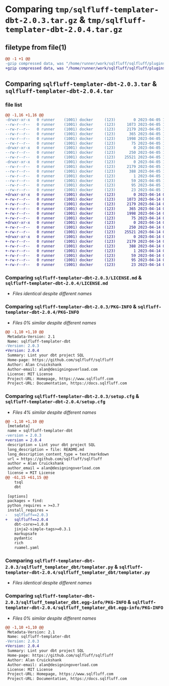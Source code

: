 # Comparing `tmp/sqlfluff-templater-dbt-2.0.3.tar.gz` & `tmp/sqlfluff-templater-dbt-2.0.4.tar.gz`

## filetype from file(1)

```diff
@@ -1 +1 @@
-gzip compressed data, was "/home/runner/work/sqlfluff/sqlfluff/plugins/sqlfluff-templater-dbt/dist/.tmp-qfd6f743/sqlfluff-templater-dbt-2.0.3.tar", last modified: Wed Apr  5 17:27:00 2023, max compression
+gzip compressed data, was "/home/runner/work/sqlfluff/sqlfluff/plugins/sqlfluff-templater-dbt/dist/.tmp-mxbzpp0x/sqlfluff-templater-dbt-2.0.4.tar", last modified: Fri Apr 14 09:56:01 2023, max compression
```

## Comparing `sqlfluff-templater-dbt-2.0.3.tar` & `sqlfluff-templater-dbt-2.0.4.tar`

### file list

```diff
@@ -1,16 +1,16 @@
-drwxr-xr-x   0 runner    (1001) docker     (123)        0 2023-04-05 17:27:00.000000 sqlfluff-templater-dbt-2.0.3/
--rw-r--r--   0 runner    (1001) docker     (123)     1073 2023-04-05 17:26:45.000000 sqlfluff-templater-dbt-2.0.3/LICENSE.md
--rw-r--r--   0 runner    (1001) docker     (123)     2179 2023-04-05 17:27:00.000000 sqlfluff-templater-dbt-2.0.3/PKG-INFO
--rw-r--r--   0 runner    (1001) docker     (123)      365 2023-04-05 17:26:45.000000 sqlfluff-templater-dbt-2.0.3/README.md
--rw-r--r--   0 runner    (1001) docker     (123)     1998 2023-04-05 17:27:00.000000 sqlfluff-templater-dbt-2.0.3/setup.cfg
--rw-r--r--   0 runner    (1001) docker     (123)       75 2023-04-05 17:26:45.000000 sqlfluff-templater-dbt-2.0.3/setup.py
-drwxr-xr-x   0 runner    (1001) docker     (123)        0 2023-04-05 17:27:00.000000 sqlfluff-templater-dbt-2.0.3/sqlfluff_templater_dbt/
--rw-r--r--   0 runner    (1001) docker     (123)      250 2023-04-05 17:26:45.000000 sqlfluff-templater-dbt-2.0.3/sqlfluff_templater_dbt/__init__.py
--rw-r--r--   0 runner    (1001) docker     (123)    25521 2023-04-05 17:26:45.000000 sqlfluff-templater-dbt-2.0.3/sqlfluff_templater_dbt/templater.py
-drwxr-xr-x   0 runner    (1001) docker     (123)        0 2023-04-05 17:27:00.000000 sqlfluff-templater-dbt-2.0.3/sqlfluff_templater_dbt.egg-info/
--rw-r--r--   0 runner    (1001) docker     (123)     2179 2023-04-05 17:27:00.000000 sqlfluff-templater-dbt-2.0.3/sqlfluff_templater_dbt.egg-info/PKG-INFO
--rw-r--r--   0 runner    (1001) docker     (123)      388 2023-04-05 17:27:00.000000 sqlfluff-templater-dbt-2.0.3/sqlfluff_templater_dbt.egg-info/SOURCES.txt
--rw-r--r--   0 runner    (1001) docker     (123)        1 2023-04-05 17:27:00.000000 sqlfluff-templater-dbt-2.0.3/sqlfluff_templater_dbt.egg-info/dependency_links.txt
--rw-r--r--   0 runner    (1001) docker     (123)       59 2023-04-05 17:27:00.000000 sqlfluff-templater-dbt-2.0.3/sqlfluff_templater_dbt.egg-info/entry_points.txt
--rw-r--r--   0 runner    (1001) docker     (123)       95 2023-04-05 17:27:00.000000 sqlfluff-templater-dbt-2.0.3/sqlfluff_templater_dbt.egg-info/requires.txt
--rw-r--r--   0 runner    (1001) docker     (123)       23 2023-04-05 17:27:00.000000 sqlfluff-templater-dbt-2.0.3/sqlfluff_templater_dbt.egg-info/top_level.txt
+drwxr-xr-x   0 runner    (1001) docker     (123)        0 2023-04-14 09:56:01.000000 sqlfluff-templater-dbt-2.0.4/
+-rw-r--r--   0 runner    (1001) docker     (123)     1073 2023-04-14 09:55:48.000000 sqlfluff-templater-dbt-2.0.4/LICENSE.md
+-rw-r--r--   0 runner    (1001) docker     (123)     2179 2023-04-14 09:56:01.000000 sqlfluff-templater-dbt-2.0.4/PKG-INFO
+-rw-r--r--   0 runner    (1001) docker     (123)      365 2023-04-14 09:55:48.000000 sqlfluff-templater-dbt-2.0.4/README.md
+-rw-r--r--   0 runner    (1001) docker     (123)     1998 2023-04-14 09:56:01.000000 sqlfluff-templater-dbt-2.0.4/setup.cfg
+-rw-r--r--   0 runner    (1001) docker     (123)       75 2023-04-14 09:55:48.000000 sqlfluff-templater-dbt-2.0.4/setup.py
+drwxr-xr-x   0 runner    (1001) docker     (123)        0 2023-04-14 09:56:01.000000 sqlfluff-templater-dbt-2.0.4/sqlfluff_templater_dbt/
+-rw-r--r--   0 runner    (1001) docker     (123)      250 2023-04-14 09:55:48.000000 sqlfluff-templater-dbt-2.0.4/sqlfluff_templater_dbt/__init__.py
+-rw-r--r--   0 runner    (1001) docker     (123)    25521 2023-04-14 09:55:48.000000 sqlfluff-templater-dbt-2.0.4/sqlfluff_templater_dbt/templater.py
+drwxr-xr-x   0 runner    (1001) docker     (123)        0 2023-04-14 09:56:01.000000 sqlfluff-templater-dbt-2.0.4/sqlfluff_templater_dbt.egg-info/
+-rw-r--r--   0 runner    (1001) docker     (123)     2179 2023-04-14 09:56:01.000000 sqlfluff-templater-dbt-2.0.4/sqlfluff_templater_dbt.egg-info/PKG-INFO
+-rw-r--r--   0 runner    (1001) docker     (123)      388 2023-04-14 09:56:01.000000 sqlfluff-templater-dbt-2.0.4/sqlfluff_templater_dbt.egg-info/SOURCES.txt
+-rw-r--r--   0 runner    (1001) docker     (123)        1 2023-04-14 09:56:01.000000 sqlfluff-templater-dbt-2.0.4/sqlfluff_templater_dbt.egg-info/dependency_links.txt
+-rw-r--r--   0 runner    (1001) docker     (123)       59 2023-04-14 09:56:01.000000 sqlfluff-templater-dbt-2.0.4/sqlfluff_templater_dbt.egg-info/entry_points.txt
+-rw-r--r--   0 runner    (1001) docker     (123)       95 2023-04-14 09:56:01.000000 sqlfluff-templater-dbt-2.0.4/sqlfluff_templater_dbt.egg-info/requires.txt
+-rw-r--r--   0 runner    (1001) docker     (123)       23 2023-04-14 09:56:01.000000 sqlfluff-templater-dbt-2.0.4/sqlfluff_templater_dbt.egg-info/top_level.txt
```

### Comparing `sqlfluff-templater-dbt-2.0.3/LICENSE.md` & `sqlfluff-templater-dbt-2.0.4/LICENSE.md`

 * *Files identical despite different names*

### Comparing `sqlfluff-templater-dbt-2.0.3/PKG-INFO` & `sqlfluff-templater-dbt-2.0.4/PKG-INFO`

 * *Files 0% similar despite different names*

```diff
@@ -1,10 +1,10 @@
 Metadata-Version: 2.1
 Name: sqlfluff-templater-dbt
-Version: 2.0.3
+Version: 2.0.4
 Summary: Lint your dbt project SQL
 Home-page: https://github.com/sqlfluff/sqlfluff
 Author: Alan Cruickshank
 Author-email: alan@designingoverload.com
 License: MIT License
 Project-URL: Homepage, https://www.sqlfluff.com
 Project-URL: Documentation, https://docs.sqlfluff.com
```

### Comparing `sqlfluff-templater-dbt-2.0.3/setup.cfg` & `sqlfluff-templater-dbt-2.0.4/setup.cfg`

 * *Files 4% similar despite different names*

```diff
@@ -1,10 +1,10 @@
 [metadata]
 name = sqlfluff-templater-dbt
-version = 2.0.3
+version = 2.0.4
 description = Lint your dbt project SQL
 long_description = file: README.md
 long_description_content_type = text/markdown
 url = https://github.com/sqlfluff/sqlfluff
 author = Alan Cruickshank
 author_email = alan@designingoverload.com
 license = MIT License
@@ -61,15 +61,15 @@
 	tsql
 	dbt
 
 [options]
 packages = find:
 python_requires = >=3.7
 install_requires = 
-	sqlfluff==2.0.3
+	sqlfluff==2.0.4
 	dbt-core>=1.0.0
 	jinja2-simple-tags>=0.3.1
 	markupsafe
 	pydantic
 	rich
 	ruamel.yaml
```

### Comparing `sqlfluff-templater-dbt-2.0.3/sqlfluff_templater_dbt/templater.py` & `sqlfluff-templater-dbt-2.0.4/sqlfluff_templater_dbt/templater.py`

 * *Files identical despite different names*

### Comparing `sqlfluff-templater-dbt-2.0.3/sqlfluff_templater_dbt.egg-info/PKG-INFO` & `sqlfluff-templater-dbt-2.0.4/sqlfluff_templater_dbt.egg-info/PKG-INFO`

 * *Files 0% similar despite different names*

```diff
@@ -1,10 +1,10 @@
 Metadata-Version: 2.1
 Name: sqlfluff-templater-dbt
-Version: 2.0.3
+Version: 2.0.4
 Summary: Lint your dbt project SQL
 Home-page: https://github.com/sqlfluff/sqlfluff
 Author: Alan Cruickshank
 Author-email: alan@designingoverload.com
 License: MIT License
 Project-URL: Homepage, https://www.sqlfluff.com
 Project-URL: Documentation, https://docs.sqlfluff.com
```

